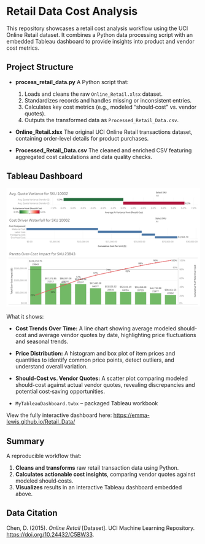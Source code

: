 # Retail Data Cost Analysis

This repository showcases a retail cost analysis workflow using the UCI Online Retail dataset. It combines a Python data processing script with an embedded Tableau dashboard to provide insights into product and vendor cost metrics.

## Project Structure

* **process\_retail\_data.py**
  A Python script that:

  1. Loads and cleans the raw `Online_Retail.xlsx` dataset.
  2. Standardizes records and handles missing or inconsistent entries.
  3. Calculates key cost metrics (e.g., modeled “should‑cost” vs. vendor quotes).
  4. Outputs the transformed data as `Processed_Retail_Data.csv`.

* **Online\_Retail.xlsx**
  The original UCI Online Retail transactions dataset, containing order-level details for product purchases.

* **Processed\_Retail\_Data.csv**
  The cleaned and enriched CSV featuring aggregated cost calculations and data quality checks.

## Tableau Dashboard

![Dashboard Preview](tableau_dashboard/preview.png)

What it shows:

* **Cost Trends Over Time:** A line chart showing average modeled should-cost and average vendor quotes by date, highlighting price fluctuations and seasonal trends.
* **Price Distribution:** A histogram and box plot of item prices and quantities to identify common price points, detect outliers, and understand overall variation.
* **Should‑Cost vs. Vendor Quotes:** A scatter plot comparing modeled should-cost against actual vendor quotes, revealing discrepancies and potential cost‑saving opportunities.

 * `MyTableauDashboard.twbx` – packaged Tableau workbook

View the fully interactive dashboard here:
https://emma-lewis.github.io/Retail_Data/

## Summary

A reproducible workflow that:

1. **Cleans and transforms** raw retail transaction data using Python.
2. **Calculates actionable cost insights**, comparing vendor quotes against modeled should‑costs.
3. **Visualizes** results in an interactive Tableau dashboard embedded above.

## Data Citation

Chen, D. (2015). *Online Retail* [Dataset]. UCI Machine Learning Repository. https://doi.org/10.24432/C5BW33.
